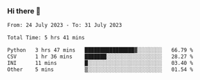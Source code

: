 ### Hi there 👋

<!--
**wangsy503/wangsy503** is a ✨ _special_ ✨ repository because its `README.md` (this file) appears on your GitHub profile.

Here are some ideas to get you started:

- 🔭 I’m currently working on ...
- 🌱 I’m currently learning ...
- 👯 I’m looking to collaborate on ...
- 🤔 I’m looking for help with ...
- 💬 Ask me about ...
- 📫 How to reach me: ...
- 😄 Pronouns: ...
- ⚡ Fun fact: ...
-->
<!--START_SECTION:waka-->

```txt
From: 24 July 2023 - To: 31 July 2023

Total Time: 5 hrs 41 mins

Python   3 hrs 47 mins   ████████████████▓░░░░░░░░   66.79 %
CSV      1 hr 36 mins    ███████░░░░░░░░░░░░░░░░░░   28.27 %
INI      11 mins         █░░░░░░░░░░░░░░░░░░░░░░░░   03.40 %
Other    5 mins          ▒░░░░░░░░░░░░░░░░░░░░░░░░   01.54 %
```

<!--END_SECTION:waka-->
